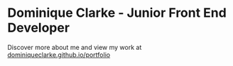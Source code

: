 # Dominique Clarke - Junior Front End Developer

Discover more about me and view my work at [dominiqueclarke.github.io/portfolio](http://dominiqueclarke.github.io/portfolio)
